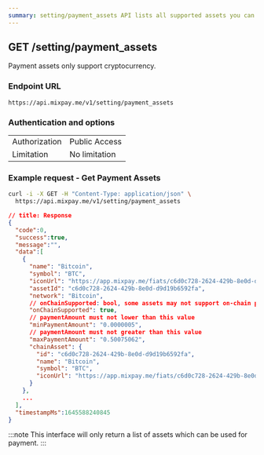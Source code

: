 ```yaml
---
summary: setting/payment_assets API lists all supported assets you can use as payment assets.
---
```


## GET /setting/payment_assets

Payment assets only support cryptocurrency.

### Endpoint URL

```
https://api.mixpay.me/v1/setting/payment_assets
```

### Authentication and options

|  |  |
| -- | -- |
| Authorization | Public Access |
| Limitation | No limitation |

### Example request - Get Payment Assets

```bash
curl -i -X GET -H "Content-Type: application/json" \
  https://api.mixpay.me/v1/setting/payment_assets
```


```json
// title: Response
{
  "code":0,
  "success":true,
  "message":"",
  "data":[
    {
      "name": "Bitcoin",
      "symbol": "BTC",
      "iconUrl": "https://app.mixpay.me/fiats/c6d0c728-2624-429b-8e0d-d9d19b6592fa.png",
      "assetId": "c6d0c728-2624-429b-8e0d-d9d19b6592fa",
      "network": "Bitcoin",
      // onChainSupported: bool, some assets may not support on-chain payment.
      "onChainSupported": true,
      // paymentAmount must not lower than this value
      "minPaymentAmount": "0.0000005",
      // paymentAmount must not greater than this value
      "maxPaymentAmount": "0.50075062",
      "chainAsset": {
        "id": "c6d0c728-2624-429b-8e0d-d9d19b6592fa",
        "name": "Bitcoin",
        "symbol": "BTC",
        "iconUrl": "https://app.mixpay.me/fiats/c6d0c728-2624-429b-8e0d-d9d19b6592fa.png"
      }
    },
    ...
  ],
  "timestampMs":1645588240845
}
```

:::note
This interface will only return a list of assets which can be used for payment.
:::
